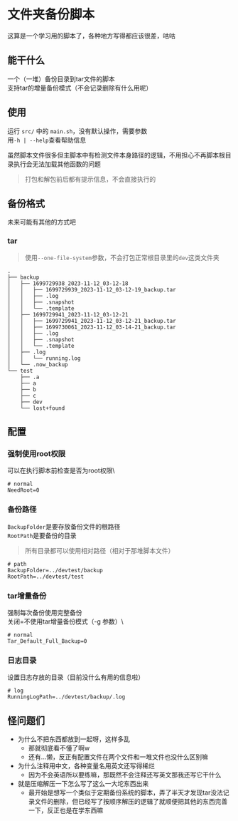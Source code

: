 # 文件夹备份脚本

这算是一个学习用的脚本了，各种地方写得都应该很差，咕咕

## 能干什么

一个（一堆）备份目录到tar文件的脚本\
支持tar的增量备份模式（不会记录删除有什么用呢）

## 使用

运行 `src/` 中的 `main.sh`，没有默认操作，需要参数\
用`-h | --help`查看帮助信息

虽然脚本文件很多但主脚本中有检测文件本身路径的逻辑，不用担心不再脚本根目录执行会无法加载其他函数的问题

> 打包和解包前后都有提示信息，不会直接执行的

## 备份格式

未来可能有其他的方式吧

### tar

> 使用`--one-file-system`参数，不会打包正常根目录里的`dev`这类文件夹

```text
.
├── backup
│   ├── 1699729938_2023-11-12_03-12-18
│   │   ├── 1699729939_2023-11-12_03-12-19_backup.tar
│   │   ├── .log
│   │   ├── .snapshot
│   │   └── .template
│   ├── 1699729941_2023-11-12_03-12-21
│   │   ├── 1699729941_2023-11-12_03-12-21_backup.tar
│   │   ├── 1699730061_2023-11-12_03-14-21_backup.tar
│   │   ├── .log
│   │   ├── .snapshot
│   │   └── .template
│   ├── .log
│   │   └── running.log
│   └── .now_backup
└── test
    ├── .a
    ├── a
    ├── b
    ├── c
    ├── dev
    └── lost+found
```

## 配置

### 强制使用root权限

可以在执行脚本前检查是否为root权限\

```shell
# normal
NeedRoot=0
```

### 备份路径

`BackupFolder`是要存放备份文件的根路径\
`RootPath`是要备份的目录

> 所有目录都可以使用相对路径（相对于那堆脚本文件）

```shell
# path
BackupFolder=../devtest/backup
RootPath=../devtest/test
```

### tar增量备份

强制每次备份使用完整备份\
关闭=不使用tar增量备份模式（-g 参数）\

```shell
# normal
Tar_Default_Full_Backup=0
```

### 日志目录

设置日志存放的目录（目前没什么有用的信息啦）

```shell
# log
RunningLogPath=../devtest/backup/.log
```

## 怪问题们

- 为什么不把东西都放到一起呀，这样多乱
  - 那就彻底看不懂了啊w
  - 还有...懒，反正有配置文件在两个文件和一堆文件也没什么区别嘛
- 为什么注释用中文，各种变量名用英文还写得稀烂
  - 因为不会英语所以要练嘛，那既然不会注释还写英文那我还写它干什么
- 就是压缩解压一下怎么写了这么一大坨东西出来
  - 最开始是想写一个类似于定期备份系统的脚本，弄了半天才发现tar没法记录文件的删除，但已经写了按顺序解压的逻辑了就顺便把其他的东西完善一下，反正也是在学东西嘛

